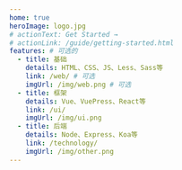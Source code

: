 ```yaml
---
home: true
heroImage: logo.jpg
# actionText: Get Started →
# actionLink: /guide/getting-started.html
features: # 可选的
  - title: 基础
    details: HTML、CSS、JS、Less、Sass等
    link: /web/ # 可选
    imgUrl: /img/web.png # 可选
  - title: 框架
    details: Vue、VuePress、React等
    link: /ui/
    imgUrl: /img/ui.png
  - title: 后端
    details: Node、Express、Koa等
    link: /technology/
    imgUrl: /img/other.png
---
```


<style>
#main-title {
	font-size: 2rem;
}
.description {
	font-size: 1.2rem !important;
}
</style>